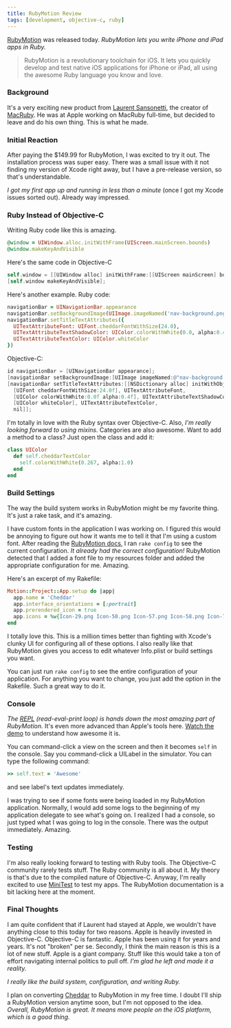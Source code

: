```yaml
---
title: RubyMotion Review
tags: [development, objective-c, ruby]
---
```


[RubyMotion](http://www.rubymotion.com) was released today. *RubyMotion lets you write iPhone and iPad apps in Ruby.*

> RubyMotion is a revolutionary toolchain for iOS. It lets you quickly develop and test native iOS applications for iPhone or iPad, all using the awesome Ruby language you know and love.

### Background

It's a very exciting new product from [Laurent Sansonetti](http://twitter.com/lrz), the creator of [MacRuby](http://macruby.com). He was at Apple working on MacRuby full-time, but decided to leave and do his own thing. This is what he made.

### Initial Reaction

After paying the $149.99 for RubyMotion, I was excited to try it out. The installation process was super easy. There was a small issue with it not finding my version of Xcode right away, but I have a pre-release version, so that's understandable.

*I got my first app up and running in less than a minute* (once I got my Xcode issues sorted out). Already way impressed.

### Ruby Instead of Objective-C

Writing Ruby code like this is amazing.

```ruby
@window = UIWindow.alloc.initWithFrame(UIScreen.mainScreen.bounds)
@window.makeKeyAndVisible
```

Here's the same code in Objective-C

``` objective-c
self.window = [[UIWindow alloc] initWithFrame:[[UIScreen mainScreen] bounds]];
[self.window makeKeyAndVisible];
```

Here's another example. Ruby code:

``` ruby
navigationBar = UINavigationBar.appearance
navigationBar.setBackgroundImage(UIImage.imageNamed('nav-background.png'), forBarMetrics: UIBarMetricsDefault)
navigationBar.setTitleTextAttributes({
  UITextAttributeFont: UIFont.cheddarFontWithSize(24.0),
  UITextAttributeTextShadowColor: UIColor.colorWithWhite(0.0, alpha:0.4),
  UITextAttributeTextColor: UIColor.whiteColor
})
```

Objective-C:

``` objective-c
id navigationBar = [UINavigationBar appearance];
[navigationBar setBackgroundImage:[UIImage imageNamed:@"nav-background.png"] forBarMetrics:UIBarMetricsDefault];
[navigationBar setTitleTextAttributes:[[NSDictionary alloc] initWithObjectsAndKeys:
  [UIFont cheddarFontWithSize:24.0f], UITextAttributeFont,
  [UIColor colorWithWhite:0.0f alpha:0.4f], UITextAttributeTextShadowColor,
  [UIColor whiteColor], UITextAttributeTextColor,
  nil]];
```

I'm totally in love with the Ruby syntax over Objective-C. Also, *I'm really looking forward to using mixins*. Categories are also awesome. Want to add a method to a class? Just open the class and add it:

``` ruby
class UIColor
  def self.cheddarTextColor
    self.colorWithWhite(0.267, alpha:1.0)
  end
end
```

### Build Settings

The way the build system works in RubyMotion might be my favorite thing. It's just a rake task, and it's amazing.

I have custom fonts in the application I was working on. I figured this would be annoying to figure out how it wants me to tell it that I'm using a custom font. After reading the [RubyMotion docs](http://www.rubymotion.com/developer-center/guides/project-management#_configuration), I ran `rake config` to see the current configuration. *It already had the correct configuration!* RubyMotion detected that I added a font file to my resources folder and added the appropriate configuration for me. Amazing.

Here's an excerpt of my Rakefile:

``` ruby
Motion::Project::App.setup do |app|
  app.name = 'Cheddar'
  app.interface_orientations = [:portrait]
  app.prerendered_icon = true
  app.icons = %w{Icon-29.png Icon-50.png Icon-57.png Icon-58.png Icon-72.png Icon-100.png Icon-114.png Icon-144.png}
end
```

I totally love this. This is a million times better than fighting with Xcode's clunky UI for configuring all of these options. I also really like that RubyMotion gives you access to edit whatever Info.plist or build settings you want.

You can just run `rake config` to see the entire configuration of your application. For anything you want to change, you just add the option in the Rakefile. Such a great way to do it.

### Console

*The [REPL](http://en.wikipedia.org/wiki/Read–eval–print_loop) (read-eval-print loop) is hands down the most amazing part of RubyMotion.* It's even more advanced than Apple's tools here. [Watch the demo](http://www.rubymotion.com/getting-started/) to understand how awesome it is.

You can command-click a view on the screen and then it becomes `self` in the console. Say you command-click a UILabel in the simulator. You can type the following command:

``` ruby
>> self.text = 'Awesome'
```

and see label's text updates immediately.

I was trying to see if some fonts were being loaded in my RubyMotion application. Normally, I would add some logs to the beginning of my application delegate to see what's going on. I realized I had a console, so just typed what I was going to log in the console. There was the output immediately. Amazing.

### Testing

I'm also really looking forward to testing with Ruby tools. The Objective-C community rarely tests stuff. The Ruby community is all about it. My theory is that's due to the compiled nature of Objective-C. Anyway, I'm really excited to use [MiniTest](http://docs.seattlerb.org/minitest/) to test my apps. The RubyMotion documentation is a bit lacking here at the moment.

### Final Thoughts

I am quite confident that if Laurent had stayed at Apple, we wouldn't have anything close to this today for two reasons. Apple is heavily invested in Objective-C. Objective-C is fantastic. Apple has been using it for years and years. It's not "broken" per se. Secondly, I think the main reason is this is a lot of new stuff. Apple is a giant company. Stuff like this would take a ton of effort navigating internal politics to pull off. *I'm glad he left and made it a reality.*

*I really like the build system, configuration, and writing Ruby.*

I plan on converting [Cheddar](http://cheddarapp.com) to RubyMotion in my free time. I doubt I'll ship a RubyMotion version anytime soon, but I'm not opposed to the idea. *Overall, RubyMotion is great. It means more people on the iOS platform, which is a good thing.*
